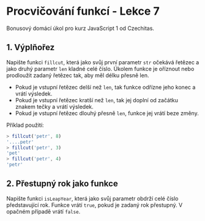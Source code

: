 # Procvičování funkcí - Lekce 7

Bonusový domácí úkol pro kurz JavaScript 1 od Czechitas.

## 1. Výplňořez

Napište funkci `fillcut`, která jako svůj první parametr `str` očekává řetězec a jako druhý parametr `len` kladné celé číslo. Úkolem funkce je oříznout nebo prodloužit zadaný řetězec tak, aby měl délku přesně len.
- Pokud je vstupní řetězec delší než `len`, tak funkce odřízne jeho konec a vrátí výsledek.
- Pokud je vstupní řetězec kratší než `len`, tak jej doplní od začátku znakem tečky a vrátí výsledek.
- Pokud je vstupní řetězec dlouhý přesně `len`, funkce jej vrátí beze změny.

Příklad použití:
```javascript
> fillcut('petr', 8)
'....petr'
> fillcut('petr', 3)
'pet'
> fillcut('petr', 4)
'petr'
```


## 2. Přestupný rok jako funkce

Napište funkci `isLeapYear`, která jako svůj parametr obdrží celé číslo představující rok. Funkce vrátí `true`, pokud je zadaný rok přestupný. V opačném případě vrátí `false`.